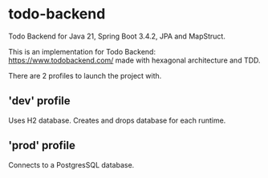 # todo-backend

Todo Backend for Java 21, Spring Boot 3.4.2, JPA and MapStruct.

This is an implementation for Todo Backend: https://www.todobackend.com/ made with hexagonal architecture and TDD.

There are 2 profiles to launch the project with.

## 'dev' profile
Uses H2 database. Creates and drops database for each runtime.

## 'prod' profile
Connects to a PostgresSQL database.
